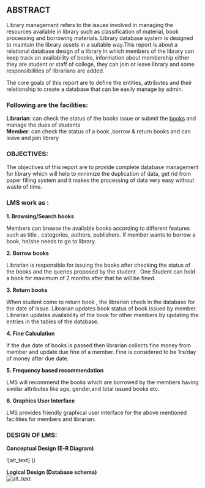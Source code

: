 ## ABSTRACT
  Library management refers to the issues involved in managing the resources
available in library such as classification of material, book processing and borrowing
materials. Library database system is designed to maintain the library assets in a suitable
way.This report is about a relational database design of a library in which members of the
library can keep track on availability of books, information about membership either they
are student or staff of college, they can join or leave library and some responsibilities of
librarians are added.  
  
 The core goals of this report are to define the entities, attributes and their
relationship to create a database that can be easily manage by admin.  
  
### Following are the facilities:
**Librarian**:​ can check the status of the books issue or submit the [books](#following-are-the-facilities) and manage the
dues of students  
**Member**: ​can check the status of a book ,borrow & return books and can leave and join
library  
  
    

### **OBJECTIVES**:  

The objectives of this report are to provide complete database management for
library which will help to minimize the duplication of data, get rid from paper filling system
and it makes the processing of data very easy without waste of time.

### **LMS work as** :  
  
**1. Browsing/Search books**  

Members can browse the available books according to different features such as
title , categories, authors, publishers. If member wants to borrow a book, he/she needs to
go to library.  
  
**2. Borrow books**  

Librarian is responsible for issuing the books after checking the status of the books
and the queries proposed by the student . One Student can hold a book for maximum of 2
months after that he will be fined.  

**3. Return books**  

When student come to return book , the librarian check in the database for the date
of issue. Librarian updates book status of book issued by member. Librarian updates
availability of the book for other members by updating the entries in the tables of the
database.  

**4. Fine Calculation**  

If the due date of books is passed then librarian collects fine money from member
and update due fine of a member. Fine is considered to be 1rs/day of money after due
date.  
  
**5. Frequency based recommendation**  

LMS will recommend the books which are borrowed by the members having similar
attributes like age, gender,and total issued books etc.  

**6. Graphics User Interface**  

LMS provides friendly graphical user interface for the above mentioned facilities for
members and librarian.  
  
### **DESIGN OF LMS:**  
  
  
**Conceptual Design (E-R Diagram)**  
  
  ![alt_text] ()
  
  
    
**Logical Design (Database schema)**  
 ![alt_text]()
  
  
